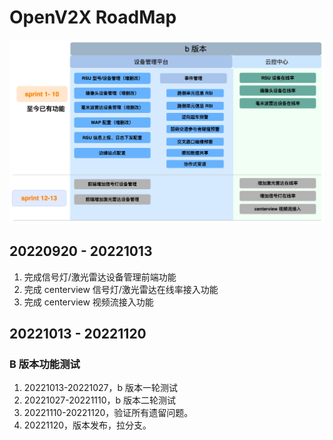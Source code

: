 # OpenV2X RoadMap

![](reference/images/roadmap.jpeg)

## 20220920 - 20221013

1. 完成信号灯/激光雷达设备管理前端功能
2. 完成 centerview 信号灯/激光雷达在线率接入功能
3. 完成 centerview 视频流接入功能

## 20221013 - 20221120

### B 版本功能测试

1. 20221013-20221027，b 版本一轮测试
2. 20221027-20221110，b 版本二轮测试
3. 20221110-20221120，验证所有遗留问题。
4. 20221120，版本发布，拉分支。
